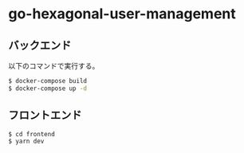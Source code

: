 # go-hexagonal-user-management

## バックエンド

以下のコマンドで実行する。

```bash
$ docker-compose build
$ docker-compose up -d
```

## フロントエンド

```bash
$ cd frontend
$ yarn dev
```
